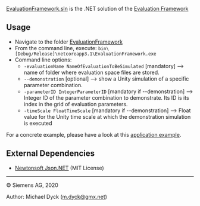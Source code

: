 [EvaluationFramework.sln](https://github.com/siemens/evaluation-framework/blob/master/EvaluationFramework/EvaluationFramework.sln) is the .NET solution of the [Evaluation Framework](https://github.com/siemens/evaluation-framework)

## Usage ##

* Navigate to the folder [EvaluationFramework](https://github.com/siemens/evaluation-framework/tree/master/EvaluationFramework)
* From the command line, execute: `bin\[Debug/Release]\netcoreapp3.1\EvaluationFramework.exe`
* Command line options: 
  * `-evaluationName NameOfEvaluationToBeSimulated` [mandatory] --> name of folder where evaluation space files are stored.
  * `--demonstration` [optional] --> show a Unity simulation of a specific parameter combination.
  * `-parameterID IntegerParameterID` [mandatory if --demonstration] --> Integer ID of the parameter combination to demonstrate. Its ID is its index in the grid of evaluation parameters.
  * `-timeScale FloatTimeScale` [mandatory if --demonstration] --> Float value for the Unity time scale at which the demonstration simulation is executed

For a concrete example, please have a look at this [application example](https://github.com/siemens/evaluation-framework/wiki/Demonstration-Project).

## External Dependencies ##

* [Newtonsoft Json.NET](https://github.com/JamesNK/Newtonsoft.Json) (MIT License)

---

© Siemens AG, 2020

Author: Michael Dyck (m.dyck@gmx.net)
